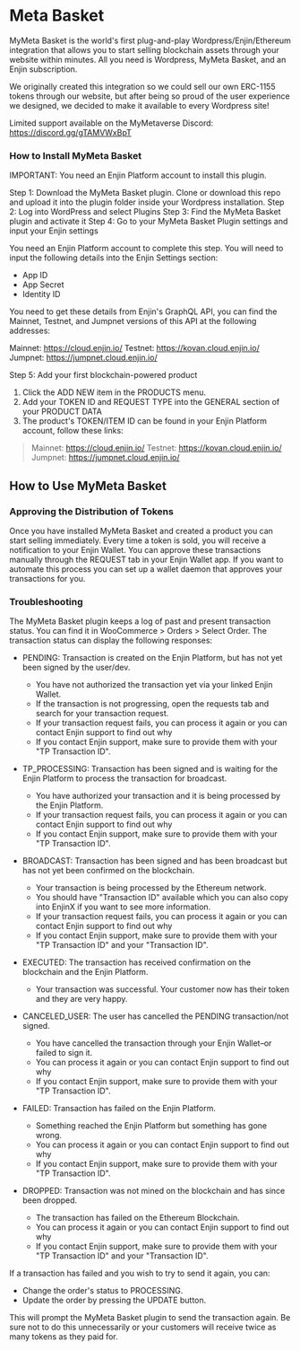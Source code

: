 # Meta Basket

MyMeta Basket is the world's first plug-and-play Wordpress/Enjin/Ethereum integration that allows you to start selling blockchain assets through your website within minutes. All you need is Wordpress, MyMeta Basket, and an Enjin subscription.

We originally created this integration so we could sell our own ERC-1155 tokens through our website, but after being so proud of the user experience we designed, we decided to make it available to every Wordpress site!

Limited support available on the MyMetaverse Discord: https://discord.gg/gTAMVWxBpT


### How to Install MyMeta Basket

IMPORTANT: You need an Enjin Platform account to install this plugin.

Step 1: Download the MyMeta Basket plugin. Clone or download this repo and upload it into the plugin folder inside your Wordpress installation.
Step 2: Log into WordPress and select Plugins
Step 3: Find the MyMeta Basket plugin and activate it
Step 4: Go to your MyMeta Basket Plugin settings and input your Enjin settings

You need an Enjin Platform account to complete this step.
You will need to input the following details into the Enjin Settings section:

* App ID
* App Secret
* Identity ID

You need to get these details from Enjin's GraphQL API, you can find the Mainnet, Testnet, and Jumpnet versions of this API at the following addresses:

Mainnet: https://cloud.enjin.io/
Testnet: https://kovan.cloud.enjin.io/
Jumpnet: https://jumpnet.cloud.enjin.io/

Step 5: Add your first blockchain-powered product
1. Click the ADD NEW item in the PRODUCTS menu.
2. Add your TOKEN ID and REQUEST TYPE into the GENERAL section of your PRODUCT DATA
3. The product's TOKEN/ITEM ID can be found in your Enjin Platform account, follow these links:

> Mainnet: https://cloud.enjin.io/
> Testnet: https://kovan.cloud.enjin.io/
> Jumpnet: https://jumpnet.cloud.enjin.io/


## How to Use MyMeta Basket

### Approving the Distribution of Tokens
Once you have installed MyMeta Basket and created a product you can start selling immediately.
Every time a token is sold, you will receive a notification to your Enjin Wallet.
You can approve these transactions manually through the REQUEST tab in your Enjin Wallet app.
If you want to automate this process you can set up a wallet daemon that approves your transactions for you.


### Troubleshooting
The MyMeta Basket plugin keeps a log of past and present transaction status.
You can find it in WooCommerce > Orders > Select Order.
The transaction status can display the following responses:

* PENDING: Transaction is created on the Enjin Platform, but has not yet been signed by the user/dev.
  * You have not authorized the transaction yet via your linked Enjin Wallet.
  * If the transaction is not progressing, open the requests tab and search for your transaction request.
  * If your transaction request fails, you can process it again or you can contact Enjin support to find out why
  * If you contact Enjin support, make sure to provide them with your "TP Transaction ID".


* TP_PROCESSING: Transaction has been signed and is waiting for the Enjin Platform to process the transaction for broadcast.
  * You have authorized your transaction and it is being processed by the Enjin Platform.
  * If your transaction request fails, you can process it again or you can contact Enjin support to find out why
  * If you contact Enjin support, make sure to provide them with your "TP Transaction ID".


* BROADCAST: Transaction has been signed and has been broadcast but has not yet been confirmed on the blockchain.
  * Your transaction is being processed by the Ethereum network.
  * You should have "Transaction ID" available which you can also copy into EnjinX if you want to see more information.
  * If your transaction request fails, you can process it again or you can contact Enjin support to find out why
  * If you contact Enjin support, make sure to provide them with your "TP Transaction ID" and your "Transaction ID".


* EXECUTED: The transaction has received confirmation on the blockchain and the Enjin Platform.
  * Your transaction was successful. Your customer now has their token and they are very happy.


* CANCELED_USER: The user has cancelled the PENDING transaction/not signed.
  * You have cancelled the transaction through your Enjin Wallet–or failed to sign it.
  * You can process it again or you can contact Enjin support to find out why
  * If you contact Enjin support, make sure to provide them with your "TP Transaction ID".


* FAILED: Transaction has failed on the Enjin Platform.
  * Something reached the Enjin Platform but something has gone wrong.
  * You can process it again or you can contact Enjin support to find out why
  * If you contact Enjin support, make sure to provide them with your "TP Transaction ID".


* DROPPED: Transaction was not mined on the blockchain and has since been dropped.
  * The transaction has failed on the Ethereum Blockchain.
  * You can process it again or you can contact Enjin support to find out why
  * If you contact Enjin support, make sure to provide them with your "TP Transaction ID" and your "Transaction ID".
 

If a transaction has failed and you wish to try to send it again, you can:
* Change the order's status to PROCESSING.
* Update the order by pressing the UPDATE button.

This will prompt the MyMeta Basket plugin to send the transaction again.
Be sure not to do this unnecessarily or your customers will receive twice as many tokens as they paid for.

